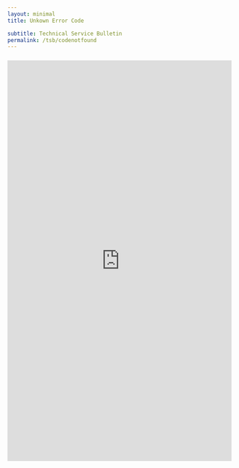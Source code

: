 ```yaml
---
layout: minimal
title: Unkown Error Code

subtitle: Technical Service Bulletin
permalink: /tsb/codenotfound
---
```


<h3 id="errorCode"></h3>

<script>
    // Function to extract URL parameters
    function getUrlParameter(name) {
        name = name.replace(/[\[]/, '\\[').replace(/[\]]/, '\\]');
        var regex = new RegExp('[\\?&]' + name + '=([^&#]*)');
        var results = regex.exec(window.location.search);
        return results === null ? '' : decodeURIComponent(results[1].replace(/\+/g, ' '));
    };

    // Get the error code from URL parameter
    var errorId = getUrlParameter('errorId');
    // Update the text on the page
    var errorCodeElement = document.getElementById('errorCode');
    errorCodeElement.textContent = 'Error Code: ' + errorId;
</script>

<div style="justify-content: center; display: flex;">
  <iframe id="ifrm" title="" scrolling="no" frameborder="no"  width="680" height="900"
style="overflow:hidden;border:0;margin:0;padding:0;width:680;height:900;" 
src="https://www.appsheet.com/start/8aff849a-8d48-4493-b485-a85a81b1d059?refresh=1&wipe=1"></iframe>
</div>
